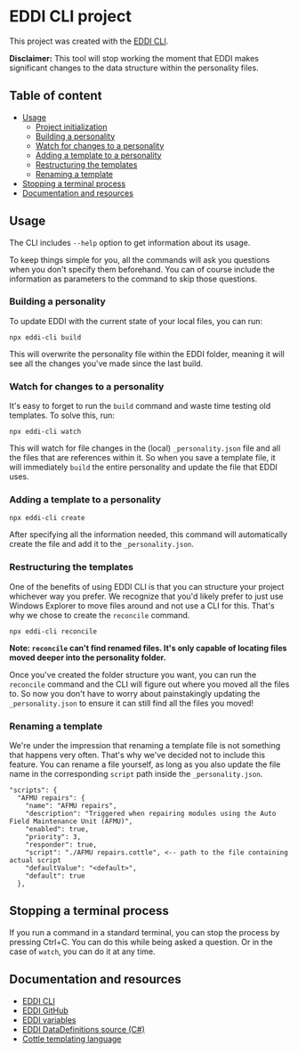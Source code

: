 # EDDI CLI project

This project was created with the [EDDI CLI](https://github.com/jibstaman/eddi-cli).

**Disclaimer:** This tool will stop working the moment that EDDI makes significant changes to the data structure within the personality files.

## Table of content
* [Usage](#usage)
  * [Project initialization](#project-initialization)
  * [Building a personality](#building-a-personality)
  * [Watch for changes to a personality](#watch-for-changes-to-a-personality)
  * [Adding a template to a personality](#adding-a-template-to-a-personality)
  * [Restructuring the templates](#restructuring-the-templates)
  * [Renaming a template](#renaming-a-template)
* [Stopping a terminal process](#stopping-a-terminal-process)
* [Documentation and resources](#documentation-and-resources)

## Usage

The CLI includes `--help` option to get information about its usage.

To keep things simple for you, all the commands will ask you questions when you don't specify them beforehand. You can of course include the information as parameters to the command to skip those questions.

### Building a personality

To update EDDI with the current state of your local files, you can run:

```
npx eddi-cli build
```

This will overwrite the personality file within the EDDI folder, meaning it will see all the changes you've made since the last build.

### Watch for changes to a personality

It's easy to forget to run the `build` command and waste time testing old templates. To solve this, run:

```
npx eddi-cli watch
```

This will watch for file changes in the (local) `_personality.json` file and all the files that are references within it. So when you save a template file, it will immediately `build` the entire personality and update the file that EDDI uses.

### Adding a template to a personality

```
npx eddi-cli create
```

After specifying all the information needed, this command will automatically create the file and add it to the `_personality.json`.

### Restructuring the templates

One of the benefits of using EDDI CLI is that you can structure your project whichever way you prefer. We recognize that you'd likely prefer to just use Windows Explorer to move files around and not use a CLI for this. That's why we chose to create the `reconcile` command.

```
npx eddi-cli reconcile
```

**Note: `reconcile` can't find renamed files. It's only capable of locating files moved deeper into the personality folder.**

Once you've created the folder structure you want, you can run the `reconcile` command and the CLI will figure out where you moved all the files to. So now you don't have to worry about painstakingly updating the `_personality.json` to ensure it can still find all the files you moved!

### Renaming a template

We're under the impression that renaming a template file is not something that happens very often. That's why we've decided not to include this feature. You can rename a file yourself, as long as you also update the file name in the corresponding `script` path inside the `_personality.json`.

```
"scripts": {
  "AFMU repairs": {
    "name": "AFMU repairs",
    "description": "Triggered when repairing modules using the Auto Field Maintenance Unit (AFMU)",
    "enabled": true,
    "priority": 3,
    "responder": true,
    "script": "./AFMU repairs.cottle", <-- path to the file containing actual script
    "defaultValue": "<default>",
    "default": true
  },
```

## Stopping a terminal process

If you run a command in a standard terminal, you can stop the process by pressing Ctrl+C. You can do this while being asked a question. Or in the case of `watch`, you can do it at any time.

## Documentation and resources

* [EDDI CLI](https://github.com/jibstaman/eddi-cli#readme)
* [EDDI GitHub](https://github.com/EDCD/EDDI)
* [EDDI variables](https://github.com/EDCD/EDDI/blob/develop/SpeechResponder/Variables.md)
* [EDDI DataDefinitions source (C#)](https://github.com/EDCD/EDDI/tree/develop/DataDefinitions)
* [Cottle templating language](https://cottle.readthedocs.io/en/stable/index.html)